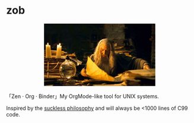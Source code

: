 # zob
<p align="center">
  <img src="pix/gandalf.jpeg" width="300" alt="Gandalf in Gondorian library">
</p>
「Zen · Org · Binder」My OrgMode-like tool for UNIX systems. 

Inspired by the [suckless philosophy](https://suckless.org/philosophy/) and will
always be <1000 lines of C99 code.
